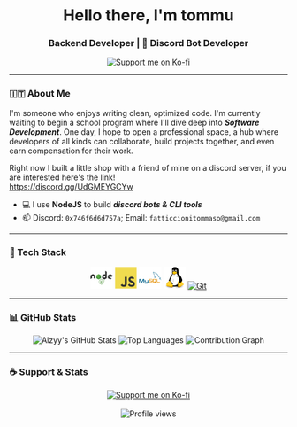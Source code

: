<h1 align="center">Hello there, I'm tommu</h1>
<h3 align="center">Backend Developer | 🧪 Discord Bot Developer</h3>

<p align="center">
  <a href="https://ko-fi.com/S6S11INWZ6"><img src="https://ko-fi.com/img/githubbutton_sm.svg" alt="Support me on Ko-fi" /></a>
</p>

---

### 🇮🇹 About Me

I'm someone who enjoys writing clean, optimized code. I'm currently waiting to begin a school program where I'll dive deep into ***Software Development***. One day, I hope to open a professional space, a hub where developers of all kinds can collaborate, build projects together, and even earn compensation for their work.

Right now I built a little shop with a friend of mine on a discord server, if you are interested here's the link!
</br>
https://discord.gg/UdGMEYGCYw

- 💻 I use **NodeJS** to build ***discord bots & CLI tools***
- 📫 Discord: `0x746f6d6d757a`; Email: `fatticcionitommaso@gmail.com`

---

### 🔧 Tech Stack

<p align="center">
  <a href="https://nodejs.org" target="_blank"><img src="https://raw.githubusercontent.com/devicons/devicon/master/icons/nodejs/nodejs-original-wordmark.svg" width="40" height="40" alt="Node.js"/></a>
  <a href="https://developer.mozilla.org/en-US/docs/Web/JavaScript" target="_blank"><img src="https://raw.githubusercontent.com/devicons/devicon/master/icons/javascript/javascript-original.svg" width="40" height="40" alt="JavaScript"/></a>
  <a href="https://www.mysql.com/" target="_blank"><img src="https://raw.githubusercontent.com/devicons/devicon/master/icons/mysql/mysql-original-wordmark.svg" width="40" height="40" alt="MySQL"/></a>
  <a href="https://www.linux.org/" target="_blank"><img src="https://raw.githubusercontent.com/devicons/devicon/master/icons/linux/linux-original.svg" width="40" height="40" alt="Linux"/></a>
  <a href="https://git-scm.com/" target="_blank"><img src="https://www.vectorlogo.zone/logos/git-scm/git-scm-icon.svg" width="40" height="40" alt="Git"/></a>
</p>

---

### 📊 GitHub Stats

<p align="center">
  <img src="https://github-readme-stats.vercel.app/api?username=0x746f6d6d757a&show_icons=true&theme=tokyonight&hide_title=true" alt="Alzyy's GitHub Stats" />
  <img src="https://github-readme-stats.vercel.app/api/top-langs/?username=0x746f6d6d757a&layout=compact&theme=tokyonight" alt="Top Languages"/>
  <img src="https://github-readme-activity-graph.vercel.app/graph?username=0x746f6d6d757a&theme=tokyo-night&area=true&hide_border=true" alt="Contribution Graph"/>
</p>

---

### ☕ Support & Stats

<p align="center">
  <a href="https://ko-fi.com/S6S11INWZ6"><img src="https://ko-fi.com/img/githubbutton_sm.svg" alt="Support me on Ko-fi" /></a>
  <br><br>
  <img src="https://komarev.com/ghpvc/?username=tommuz&label=Profile%20views&color=blueviolet&style=flat" alt="Profile views" />
</p>

